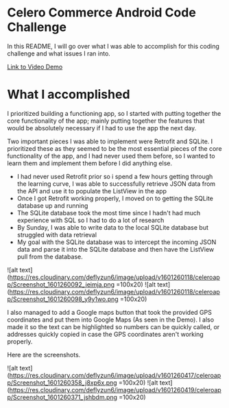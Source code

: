 # Celero Commerce Android Code Challenge

In this README, I will go over what I was able to accomplish for this coding challenge and what issues I ran into. 

[Link to Video Demo](https://res.cloudinary.com/deflyzun6/video/upload/v1601263240/celeroapp/celeroproject_ohoc2z.mp4)

# What I accomplished

I prioritized building a functioning app, so I started with putting together the core functionality of the app;
mainly putting together the features that would be absolutely necessary if I had to use the app the next day.

Two important pieces I was able to implement were Retrofit and SQLite. I prioritized these as they seemed to be the most essential pieces of the
core functionality of the app, and I had never used them before, so I wanted to learn them and implement them before I did anything else. 

*  I had never used Retrofit prior so i spend a few hours getting through the learning curve, I was able to 
successfully retrieve JSON data from the API and use it to populate the ListView in the app
*  Once I got Retrofit working properly, I moved on to getting the SQLite database up and running
*  The SQLite database took the most time since I hadn't had much experience with SQL so I had to do a lot of research
*  By Sunday, I was able to write data to the local SQLite database but struggled with data retrieval
*  My goal with the SQLite database was to intercept the incoming JSON data and parse it into the SQLite database
and then have the ListView pull from the database.


![alt text](https://res.cloudinary.com/deflyzun6/image/upload/v1601260118/celeroapp/Screenshot_1601260092_jeimja.png =100x20) ![alt text](https://res.cloudinary.com/deflyzun6/image/upload/v1601260118/celeroapp/Screenshot_1601260098_y9y1wo.png =100x20)


I also managed to add a Google maps button that took the provided GPS coordinates and put them into Google Maps (As seen in the Demo). I also made
it so the text can be highlighted so numbers can be quickly called, or addresses quickly copied in case the GPS coordinates aren't working properly.

Here are the screenshots.

![alt text](https://res.cloudinary.com/deflyzun6/image/upload/v1601260417/celeroapp/Screenshot_1601260358_j8xp6x.png =100x20) ![alt text](https://res.cloudinary.com/deflyzun6/image/upload/v1601260419/celeroapp/Screenshot_1601260371_jshbdm.png =100x20)



